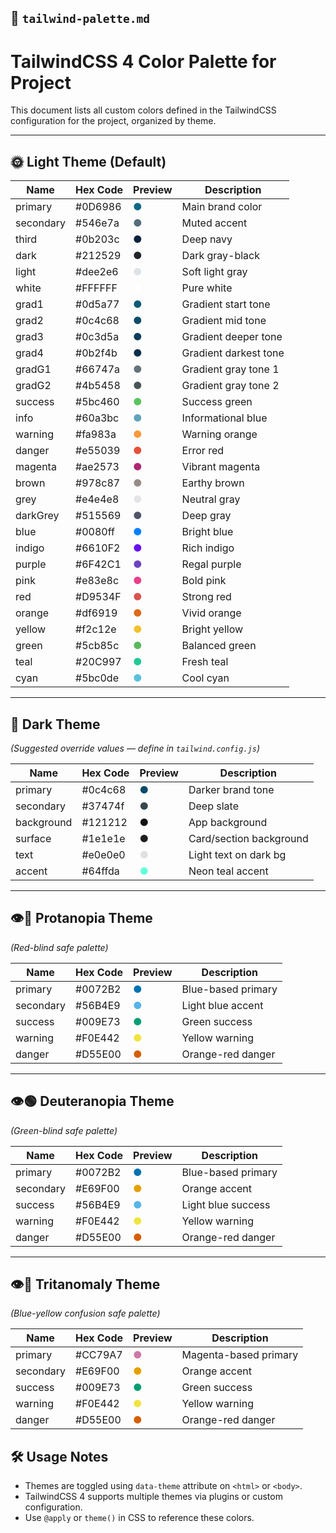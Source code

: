 ## 🎨 `tailwind-palette.md`

# TailwindCSS 4 Color Palette for Project

This document lists all custom colors defined in the TailwindCSS configuration for the project, organized by theme.

---

## 🌞 Light Theme (Default)

| Name        | Hex Code   | Preview | Description                     |
|-------------|------------|---------|---------------------------------|
| primary     | #0D6986    | <span style="color:#0D6986">●</span> | Main brand color                |
| secondary   | #546e7a    | <span style="color:#546e7a">●</span> | Muted accent                    |
| third       | #0b203c    | <span style="color:#0b203c">●</span> | Deep navy                       |
| dark        | #212529    | <span style="color:#212529">●</span> | Dark gray-black                 |
| light       | #dee2e6    | <span style="color:#dee2e6">●</span> | Soft light gray                 |
| white       | #FFFFFF    | <span style="color:#FFFFFF">●</span> | Pure white                      |
| grad1       | #0d5a77    | <span style="color:#0d5a77">●</span> | Gradient start tone             |
| grad2       | #0c4c68    | <span style="color:#0c4c68">●</span> | Gradient mid tone               |
| grad3       | #0c3d5a    | <span style="color:#0c3d5a">●</span> | Gradient deeper tone            |
| grad4       | #0b2f4b    | <span style="color:#0b2f4b">●</span> | Gradient darkest tone           |
| gradG1      | #66747a    | <span style="color:#66747a">●</span> | Gradient gray tone 1            |
| gradG2      | #4b5458    | <span style="color:#4b5458">●</span> | Gradient gray tone 2            |
| success     | #5bc460    | <span style="color:#5bc460">●</span> | Success green                   |
| info        | #60a3bc    | <span style="color:#60a3bc">●</span> | Informational blue              |
| warning     | #fa983a    | <span style="color:#fa983a">●</span> | Warning orange                  |
| danger      | #e55039    | <span style="color:#e55039">●</span> | Error red                       |
| magenta     | #ae2573    | <span style="color:#ae2573">●</span> | Vibrant magenta                 |
| brown       | #978c87    | <span style="color:#978c87">●</span> | Earthy brown                    |
| grey        | #e4e4e8    | <span style="color:#e4e4e8">●</span> | Neutral gray                    |
| darkGrey    | #515569    | <span style="color:#515569">●</span> | Deep gray                       |
| blue        | #0080ff    | <span style="color:#0080ff">●</span> | Bright blue                     |
| indigo      | #6610F2    | <span style="color:#6610F2">●</span> | Rich indigo                     |
| purple      | #6F42C1    | <span style="color:#6F42C1">●</span> | Regal purple                    |
| pink        | #e83e8c    | <span style="color:#e83e8c">●</span> | Bold pink                       |
| red         | #D9534F    | <span style="color:#D9534F">●</span> | Strong red                      |
| orange      | #df6919    | <span style="color:#df6919">●</span> | Vivid orange                    |
| yellow      | #f2c12e    | <span style="color:#f2c12e">●</span> | Bright yellow                   |
| green       | #5cb85c    | <span style="color:#5cb85c">●</span> | Balanced green                  |
| teal        | #20C997    | <span style="color:#20C997">●</span> | Fresh teal                      |
| cyan        | #5bc0de    | <span style="color:#5bc0de">●</span> | Cool cyan                       |

---

## 🌚 Dark Theme  
*(Suggested override values — define in `tailwind.config.js`)*

| Name        | Hex Code   | Preview | Description                   |
|-------------|------------|---------|-------------------------------|
| primary     | #0c4c68    | <span style="color:#0c4c68">●</span> | Darker brand tone             |
| secondary   | #37474f    | <span style="color:#37474f">●</span> | Deep slate                   |
| background  | #121212    | <span style="color:#121212">●</span> | App background               |
| surface     | #1e1e1e    | <span style="color:#1e1e1e">●</span> | Card/section background      |
| text        | #e0e0e0    | <span style="color:#e0e0e0">●</span> | Light text on dark bg        |
| accent      | #64ffda    | <span style="color:#64ffda">●</span> | Neon teal accent             |

---

## 👁️🔴 Protanopia Theme  
*(Red-blind safe palette)*

| Name        | Hex Code   | Preview | Description                   |
|-------------|------------|---------|-------------------------------|
| primary     | #0072B2    | <span style="color:#0072B2">●</span> | Blue-based primary            |
| secondary   | #56B4E9    | <span style="color:#56B4E9">●</span> | Light blue accent             |
| success     | #009E73    | <span style="color:#009E73">●</span> | Green success                 |
| warning     | #F0E442    | <span style="color:#F0E442">●</span> | Yellow warning                |
| danger      | #D55E00    | <span style="color:#D55E00">●</span> | Orange-red danger             |

---

## 👁️🟢 Deuteranopia Theme  
*(Green-blind safe palette)*

| Name        | Hex Code   | Preview | Description                   |
|-------------|------------|---------|-------------------------------|
| primary     | #0072B2    | <span style="color:#0072B2">●</span> | Blue-based primary            |
| secondary   | #E69F00    | <span style="color:#E69F00">●</span> | Orange accent                 |
| success     | #56B4E9    | <span style="color:#56B4E9">●</span> | Light blue success            |
| warning     | #F0E442    | <span style="color:#F0E442">●</span> | Yellow warning                |
| danger      | #D55E00    | <span style="color:#D55E00">●</span> | Orange-red danger             |

---

## 👁️🔵 Tritanomaly Theme  
*(Blue-yellow confusion safe palette)*

| Name        | Hex Code   | Preview | Description                   |
|-------------|------------|---------|-------------------------------|
| primary     | #CC79A7    | <span style="color:#CC79A7">●</span> | Magenta-based primary         |
| secondary   | #E69F00    | <span style="color:#E69F00">●</span> | Orange accent                 |
| success     | #009E73    | <span style="color:#009E73">●</span> | Green success                 |
| warning     | #F0E442    | <span style="color:#F0E442">●</span> | Yellow warning                |
| danger      | #D55E00    | <span style="color:#D55E00">●</span> | Orange-red danger             |



## 🛠️ Usage Notes

- Themes are toggled using `data-theme` attribute on `<html>` or `<body>`.
- TailwindCSS 4 supports multiple themes via plugins or custom configuration.
- Use `@apply` or `theme()` in CSS to reference these colors.


